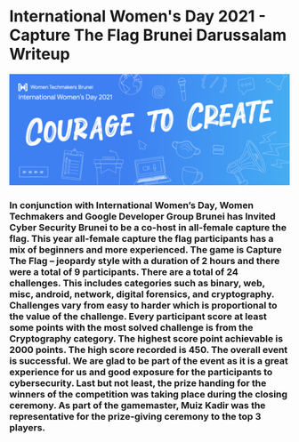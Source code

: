 # International Women's Day 2021 - Capture The Flag Brunei Darussalam Writeup
<img src ="https://github.com/CSBCTF/IWDCTF/blob/ad8c1b66808c54497b276c1bd2d23aec95664bcd/1260x500%20banner.png">

<h3><b>In conjunction with International Women’s Day, Women Techmakers and Google Developer Group Brunei has Invited Cyber Security Brunei to be a co-host in all-female capture the flag. This year all-female capture the flag participants has a mix of beginners and more experienced. The game is Capture The Flag – jeopardy style with a duration of 2 hours and there were a total of 9 participants. There are a total of 24 challenges. This includes categories such as binary, web, misc, android, network, digital forensics, and cryptography. Challenges vary from easy to harder which is proportional to the value of the challenge. Every participant score at least some points with the most solved challenge is from the Cryptography category. The highest score point achievable is 2000 points. The high score recorded is 450. The overall event is successful. We are glad to be part of the event as it is a great experience for us and good exposure for the participants to cybersecurity. Last but not least, the prize handing for the winners of the competition was taking place during the closing ceremony. As part of the gamemaster, Muiz Kadir was the representative for the prize-giving ceremony to the top 3 players.</b></h3>  
